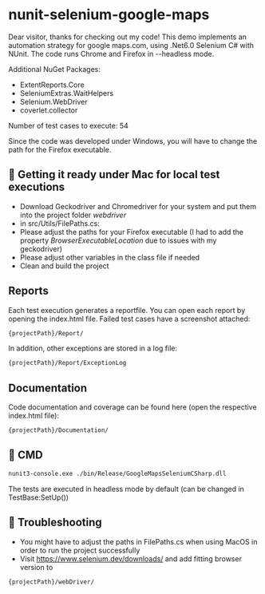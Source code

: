 # nunit-selenium-google-maps
Dear visitor,
thanks for checking out my code!
This demo implements an automation strategy for google maps.com, using .Net6.0 Selenium C# with NUnit.
The code runs Chrome and Firefox in --headless mode.

Additional NuGet Packages:
- ExtentReports.Core
- SeleniumExtras.WaitHelpers
- Selenium.WebDriver
- coverlet.collector

Number of test cases to execute: 54

Since the code was developed under Windows, you will have to change the path for the Firefox executable.

## 💜 Getting it ready under Mac for local test executions
- Download Geckodriver and Chromedriver for your system and put them into the project folder *webdriver* 
- in src/Utils/FilePaths.cs:</br>
- Please adjust the paths for your Firefox executable (I had to add the property *BrowserExecutableLocation* due to issues with my geckodriver)
- Please adjust other variables in the class file if needed
- Clean and build the project

## Reports
Each test execution generates a reportfile. You can open each report by opening the index.html file.
Failed test cases have a screenshot attached:
```bash
{projectPath}/Report/
```
In addition, other exceptions are stored in a log file:
```bash
{projectPath}/Report/ExceptionLog
```
## Documentation
Code documentation and coverage can be found here (open the respective index.html file):
```bash
{projectPath}/Documentation/
```

## 🦾 CMD
```bash
nunit3-console.exe ./bin/Release/GoogleMapsSeleniumCSharp.dll 
```
The tests are executed in headless mode by default (can be changed in TestBase:SetUp())
## 🚀 Troubleshooting
- You might have to adjust the paths in FilePaths.cs when using MacOS in order to run the project successfully
- Visit https://www.selenium.dev/downloads/ and add fitting browser version to 
```bash
{projectPath}/webDriver/
```
